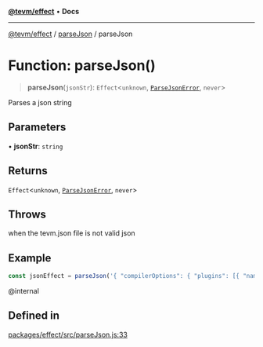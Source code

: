 [**@tevm/effect**](../../README.md) • **Docs**

***

[@tevm/effect](../../modules.md) / [parseJson](../README.md) / parseJson

# Function: parseJson()

> **parseJson**(`jsonStr`): `Effect`\<`unknown`, [`ParseJsonError`](../classes/ParseJsonError.md), `never`\>

Parses a json string

## Parameters

• **jsonStr**: `string`

## Returns

`Effect`\<`unknown`, [`ParseJsonError`](../classes/ParseJsonError.md), `never`\>

## Throws

when the tevm.json file is not valid json

## Example

```ts
const jsonEffect = parseJson('{ "compilerOptions": { "plugins": [{ "name": "@tevm/ts-plugin" }] } }')
````
@internal

## Defined in

[packages/effect/src/parseJson.js:33](https://github.com/evmts/tevm-monorepo/blob/main/packages/effect/src/parseJson.js#L33)
